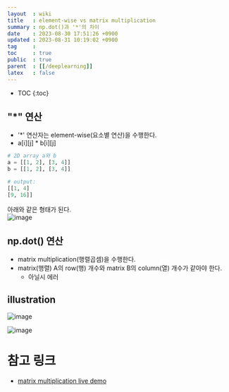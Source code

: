 ```yaml
---
layout  : wiki
title   : element-wise vs matrix multiplication
summary : np.dot()과 '*'의 차이
date    : 2023-08-30 17:51:26 +0900
updated : 2023-08-31 10:19:02 +0900
tag     : 
toc     : true
public  : true
parent  : [[/deeplearning]]
latex   : false
---
```

* TOC
{:toc}

## "*" 연산

- '*' 연산자는 element-wise(요소별 연산)을 수행한다.
- a[i][j] * b[i][j]

```python
# 2D array a와 b
a = [[1, 2], [3, 4]]
b = [[1, 2], [3, 4]]

# output:
[[1, 4]
[9, 16]]
```

아래와 같은 형태가 된다.  
![image](https://github.com/gaba42/gaba42.github.io/assets/106816837/ae0023f4-0e9a-4c50-b809-5a6e2bb9c750)


## np.dot() 연산
- matrix multiplication(행렬곱셈)을 수행한다.
- matrix(행렬) A의 row(행) 개수와 matrix B의 column(열) 개수가 같아야 한다.
	- 아닐시 에러 

## illustration
![image](https://github.com/gaba42/gaba42.github.io/assets/106816837/9ec056a2-7f22-4c68-b192-b386a6481271)

![image](https://github.com/gaba42/gaba42.github.io/assets/106816837/e1b8ce00-01e8-466b-84b4-935d1ca64d12)

# 참고 링크
- [matrix multiplication live demo](http://matrixmultiplication.xyz/)
